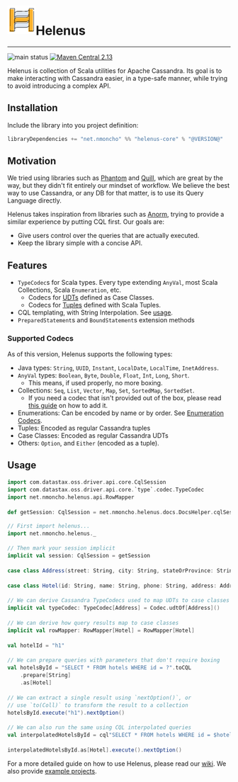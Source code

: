 <img align="left" width="64px" height="64px" src="docs/logo.svg"/>

# Helenus

---

![main status](https://github.com/nMoncho/helenus/actions/workflows/main.yaml/badge.svg)
[![Maven Central 2.13](https://maven-badges.herokuapp.com/maven-central/net.nmoncho/helenus-core_2.13/badge.svg)](https://maven-badges.herokuapp.com/maven-central/net.nmoncho/helenus-core_2.13)

Helenus is collection of Scala utilities for Apache Cassandra. Its goal is to
make interacting with Cassandra easier, in a type-safe manner, while trying to
avoid introducing a complex API.

## Installation

Include the library into you project definition:

```scala
libraryDependencies += "net.nmoncho" %% "helenus-core" % "@VERSION@"
```

## Motivation

We tried using libraries such as [Phantom](https://outworkers.github.io/phantom/) and [Quill](https://github.com/zio/zio-quill),
which are great by the way, but they didn't fit entirely our mindset of workflow.
We believe the best way to use Cassandra,  or any DB for that matter, is to use its
Query Language directly.

Helenus takes inspiration from libraries such as [Anorm](https://github.com/playframework/anorm), trying to provide a
similar experience by putting CQL first. Our goals are:

- Give users control over the queries that are actually executed.
- Keep the library simple with a concise API.

## Features

 - `TypeCodec`s for Scala types. Every type extending `AnyVal`, most Scala Collections, Scala `Enumeration`, etc.
   - Codecs for [UDTs](https://docs.datastax.com/en/cql-oss/3.3/cql/cql_using/useCreateUDT.html) defined as Case Classes.
   - Codecs for [Tuples](https://docs.datastax.com/en/cql-oss/3.3/cql/cql_using/useCreateTableTuple.html) defined with Scala Tuples.
 - CQL templating, with String Interpolation. See [usage](#usage).
 - `PreparedStatement`s and `BoundStatement`s extension methods

### Supported Codecs

As of this version, Helenus supports the following types:

- Java types: `String`, `UUID`, `Instant`, `LocalDate`, `LocalTime`, `InetAddress`.
- `AnyVal` types: `Boolean`, `Byte`, `Double`, `Float`, `Int`, `Long`, `Short`.
  - This means, if used properly, no more boxing.
- Collections: `Seq`, `List`, `Vector`, `Map`, `Set`, `SortedMap`, `SortedSet`.
  - If you need a codec that isn't provided out of the box, please read [this guide](https://github.com/nMoncho/helenus/wiki/Codecs#where-is-the-typecodec-for-x-collection) on how to add it.
- Enumerations: Can be encoded by name or by order. See [Enumeration Codecs](#enumeration-codecs).
- Tuples: Encoded as regular Cassandra tuples
- Case Classes: Encoded as regular Cassandra UDTs
- Others: `Option`, and `Either` (encoded as a tuple).


## Usage

```scala mdoc:invisible
import com.datastax.oss.driver.api.core.CqlSession
import com.datastax.oss.driver.api.core.`type`.codec.TypeCodec
import net.nmoncho.helenus.api.RowMapper

def getSession: CqlSession = net.nmoncho.helenus.docs.DocsHelper.cqlSession
```

```scala mdoc
// First import helenus...
import net.nmoncho.helenus._

// Then mark your session implicit
implicit val session: CqlSession = getSession

case class Address(street: String, city: String, stateOrProvince: String, postalCode: String, country: String)

case class Hotel(id: String, name: String, phone: String, address: Address, pois: Set[String])

// We can derive Cassandra TypeCodecs used to map UDTs to case classes
implicit val typeCodec: TypeCodec[Address] = Codec.udtOf[Address]()

// We can derive how query results map to case classes
implicit val rowMapper: RowMapper[Hotel] = RowMapper[Hotel]

val hotelId = "h1"

// We can prepare queries with parameters that don't require boxing
val hotelsById = "SELECT * FROM hotels WHERE id = ?".toCQL
    .prepare[String]
    .as[Hotel]

// We can extract a single result using `nextOption()`, or
// use `to(Coll)` to transform the result to a collection
hotelsById.execute("h1").nextOption()

// We can also run the same using CQL interpolated queries
val interpolatedHotelsById = cql"SELECT * FROM hotels WHERE id = $hotelId"

interpolatedHotelsById.as[Hotel].execute().nextOption()
```

For a more detailed guide on how to use Helenus, please read our [wiki](https://github.com/nMoncho/helenus/wiki). We also provide
[example projects](https://github.com/nMoncho/helenus-examples).

